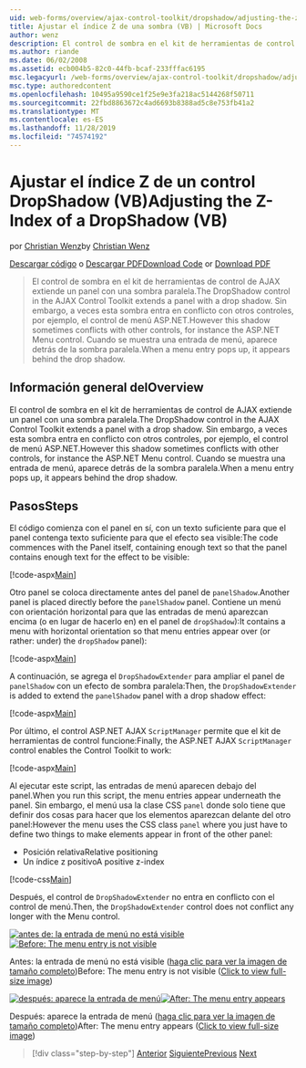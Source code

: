 ```yaml
---
uid: web-forms/overview/ajax-control-toolkit/dropshadow/adjusting-the-z-index-of-a-dropshadow-vb
title: Ajustar el índice Z de una sombra (VB) | Microsoft Docs
author: wenz
description: El control de sombra en el kit de herramientas de control de AJAX extiende un panel con una sombra paralela. Sin embargo, a veces esta sombra entra en conflicto con otros controles, para insta...
ms.author: riande
ms.date: 06/02/2008
ms.assetid: ecb004b5-82c0-44fb-bcaf-233fffac6195
msc.legacyurl: /web-forms/overview/ajax-control-toolkit/dropshadow/adjusting-the-z-index-of-a-dropshadow-vb
msc.type: authoredcontent
ms.openlocfilehash: 10495a9590ce1f25e9e3fa218ac5144268f50711
ms.sourcegitcommit: 22fbd8863672c4ad6693b8388ad5c8e753fb41a2
ms.translationtype: MT
ms.contentlocale: es-ES
ms.lasthandoff: 11/28/2019
ms.locfileid: "74574192"
---
```

# <a name="adjusting-the-z-index-of-a-dropshadow-vb"></a><span data-ttu-id="fc5ae-104">Ajustar el índice Z de un control DropShadow (VB)</span><span class="sxs-lookup"><span data-stu-id="fc5ae-104">Adjusting the Z-Index of a DropShadow (VB)</span></span>

<span data-ttu-id="fc5ae-105">por [Christian Wenz](https://github.com/wenz)</span><span class="sxs-lookup"><span data-stu-id="fc5ae-105">by [Christian Wenz](https://github.com/wenz)</span></span>

<span data-ttu-id="fc5ae-106">[Descargar código](https://download.microsoft.com/download/5/1/6/51652a81-500b-4f6b-88d3-617103e7941e/DropShadow1.vb.zip) o [Descargar PDF](https://download.microsoft.com/download/b/6/a/b6ae89ee-df69-4c87-9bfb-ad1eb2b23373/dropshadow1VB.pdf)</span><span class="sxs-lookup"><span data-stu-id="fc5ae-106">[Download Code](https://download.microsoft.com/download/5/1/6/51652a81-500b-4f6b-88d3-617103e7941e/DropShadow1.vb.zip) or [Download PDF](https://download.microsoft.com/download/b/6/a/b6ae89ee-df69-4c87-9bfb-ad1eb2b23373/dropshadow1VB.pdf)</span></span>

> <span data-ttu-id="fc5ae-107">El control de sombra en el kit de herramientas de control de AJAX extiende un panel con una sombra paralela.</span><span class="sxs-lookup"><span data-stu-id="fc5ae-107">The DropShadow control in the AJAX Control Toolkit extends a panel with a drop shadow.</span></span> <span data-ttu-id="fc5ae-108">Sin embargo, a veces esta sombra entra en conflicto con otros controles, por ejemplo, el control de menú ASP.NET.</span><span class="sxs-lookup"><span data-stu-id="fc5ae-108">However this shadow sometimes conflicts with other controls, for instance the ASP.NET Menu control.</span></span> <span data-ttu-id="fc5ae-109">Cuando se muestra una entrada de menú, aparece detrás de la sombra paralela.</span><span class="sxs-lookup"><span data-stu-id="fc5ae-109">When a menu entry pops up, it appears behind the drop shadow.</span></span>

## <a name="overview"></a><span data-ttu-id="fc5ae-110">Información general del</span><span class="sxs-lookup"><span data-stu-id="fc5ae-110">Overview</span></span>

<span data-ttu-id="fc5ae-111">El control de sombra en el kit de herramientas de control de AJAX extiende un panel con una sombra paralela.</span><span class="sxs-lookup"><span data-stu-id="fc5ae-111">The DropShadow control in the AJAX Control Toolkit extends a panel with a drop shadow.</span></span> <span data-ttu-id="fc5ae-112">Sin embargo, a veces esta sombra entra en conflicto con otros controles, por ejemplo, el control de menú ASP.NET.</span><span class="sxs-lookup"><span data-stu-id="fc5ae-112">However this shadow sometimes conflicts with other controls, for instance the ASP.NET Menu control.</span></span> <span data-ttu-id="fc5ae-113">Cuando se muestra una entrada de menú, aparece detrás de la sombra paralela.</span><span class="sxs-lookup"><span data-stu-id="fc5ae-113">When a menu entry pops up, it appears behind the drop shadow.</span></span>

## <a name="steps"></a><span data-ttu-id="fc5ae-114">Pasos</span><span class="sxs-lookup"><span data-stu-id="fc5ae-114">Steps</span></span>

<span data-ttu-id="fc5ae-115">El código comienza con el panel en sí, con un texto suficiente para que el panel contenga texto suficiente para que el efecto sea visible:</span><span class="sxs-lookup"><span data-stu-id="fc5ae-115">The code commences with the Panel itself, containing enough text so that the panel contains enough text for the effect to be visible:</span></span>

[!code-aspx[Main](adjusting-the-z-index-of-a-dropshadow-vb/samples/sample1.aspx)]

<span data-ttu-id="fc5ae-116">Otro panel se coloca directamente antes del panel de `panelShadow`.</span><span class="sxs-lookup"><span data-stu-id="fc5ae-116">Another panel is placed directly before the `panelShadow` panel.</span></span> <span data-ttu-id="fc5ae-117">Contiene un menú con orientación horizontal para que las entradas de menú aparezcan encima (o en lugar de hacerlo en) en el panel de `dropShadow`):</span><span class="sxs-lookup"><span data-stu-id="fc5ae-117">It contains a menu with horizontal orientation so that menu entries appear over (or rather: under) the `dropShadow` panel):</span></span>

[!code-aspx[Main](adjusting-the-z-index-of-a-dropshadow-vb/samples/sample2.aspx)]

<span data-ttu-id="fc5ae-118">A continuación, se agrega el `DropShadowExtender` para ampliar el panel de `panelShadow` con un efecto de sombra paralela:</span><span class="sxs-lookup"><span data-stu-id="fc5ae-118">Then, the `DropShadowExtender` is added to extend the `panelShadow` panel with a drop shadow effect:</span></span>

[!code-aspx[Main](adjusting-the-z-index-of-a-dropshadow-vb/samples/sample3.aspx)]

<span data-ttu-id="fc5ae-119">Por último, el control ASP.NET AJAX `ScriptManager` permite que el kit de herramientas de control funcione:</span><span class="sxs-lookup"><span data-stu-id="fc5ae-119">Finally, the ASP.NET AJAX `ScriptManager` control enables the Control Toolkit to work:</span></span>

[!code-aspx[Main](adjusting-the-z-index-of-a-dropshadow-vb/samples/sample4.aspx)]

<span data-ttu-id="fc5ae-120">Al ejecutar este script, las entradas de menú aparecen debajo del panel.</span><span class="sxs-lookup"><span data-stu-id="fc5ae-120">When you run this script, the menu entries appear underneath the panel.</span></span> <span data-ttu-id="fc5ae-121">Sin embargo, el menú usa la clase CSS `panel` donde solo tiene que definir dos cosas para hacer que los elementos aparezcan delante del otro panel:</span><span class="sxs-lookup"><span data-stu-id="fc5ae-121">However the menu uses the CSS class `panel` where you just have to define two things to make elements appear in front of the other panel:</span></span>

- <span data-ttu-id="fc5ae-122">Posición relativa</span><span class="sxs-lookup"><span data-stu-id="fc5ae-122">Relative positioning</span></span>
- <span data-ttu-id="fc5ae-123">Un índice z positivo</span><span class="sxs-lookup"><span data-stu-id="fc5ae-123">A positive z-index</span></span>

[!code-css[Main](adjusting-the-z-index-of-a-dropshadow-vb/samples/sample5.css)]

<span data-ttu-id="fc5ae-124">Después, el control de `DropShadowExtender` no entra en conflicto con el control de menú.</span><span class="sxs-lookup"><span data-stu-id="fc5ae-124">Then, the `DropShadowExtender` control does not conflict any longer with the Menu control.</span></span>

<span data-ttu-id="fc5ae-125">[![antes de: la entrada de menú no está visible](adjusting-the-z-index-of-a-dropshadow-vb/_static/image2.png)](adjusting-the-z-index-of-a-dropshadow-vb/_static/image1.png)</span><span class="sxs-lookup"><span data-stu-id="fc5ae-125">[![Before: The menu entry is not visible](adjusting-the-z-index-of-a-dropshadow-vb/_static/image2.png)](adjusting-the-z-index-of-a-dropshadow-vb/_static/image1.png)</span></span>

<span data-ttu-id="fc5ae-126">Antes: la entrada de menú no está visible ([haga clic para ver la imagen de tamaño completo](adjusting-the-z-index-of-a-dropshadow-vb/_static/image3.png))</span><span class="sxs-lookup"><span data-stu-id="fc5ae-126">Before: The menu entry is not visible ([Click to view full-size image](adjusting-the-z-index-of-a-dropshadow-vb/_static/image3.png))</span></span>

<span data-ttu-id="fc5ae-127">[![después: aparece la entrada de menú](adjusting-the-z-index-of-a-dropshadow-vb/_static/image5.png)](adjusting-the-z-index-of-a-dropshadow-vb/_static/image4.png)</span><span class="sxs-lookup"><span data-stu-id="fc5ae-127">[![After: The menu entry appears](adjusting-the-z-index-of-a-dropshadow-vb/_static/image5.png)](adjusting-the-z-index-of-a-dropshadow-vb/_static/image4.png)</span></span>

<span data-ttu-id="fc5ae-128">Después: aparece la entrada de menú ([haga clic para ver la imagen de tamaño completo](adjusting-the-z-index-of-a-dropshadow-vb/_static/image6.png))</span><span class="sxs-lookup"><span data-stu-id="fc5ae-128">After: The menu entry appears ([Click to view full-size image](adjusting-the-z-index-of-a-dropshadow-vb/_static/image6.png))</span></span>

> [!div class="step-by-step"]
> <span data-ttu-id="fc5ae-129">[Anterior](manipulating-dropshadow-properties-from-client-code-cs.md)
> [Siguiente](manipulating-dropshadow-properties-from-client-code-vb.md)</span><span class="sxs-lookup"><span data-stu-id="fc5ae-129">[Previous](manipulating-dropshadow-properties-from-client-code-cs.md)
[Next](manipulating-dropshadow-properties-from-client-code-vb.md)</span></span>
